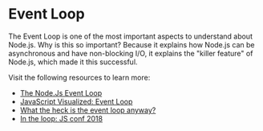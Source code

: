 # Event Loop

The Event Loop is one of the most important aspects to understand about Node.js. Why is this so important? Because it explains how Node.js can be asynchronous and have non-blocking I/O, it explains the "killer feature" of Node.js, which made it this successful.

Visit the following resources to learn more:

- [The Node.Js Event Loop](https://nodejs.org/en/docs/guides/event-loop-timers-and-nexttick/#what-is-the-event-loop)
- [JavaScript Visualized: Event Loop](https://dev.to/lydiahallie/javascript-visualized-event-loop-3dif)
- [What the heck is the event loop anyway?](https://www.youtube.com/watch?v=8aGhZQkoFbQ)
- [In the loop: JS conf 2018](https://www.youtube.com/watch?v=cCOL7MC4Pl0)
